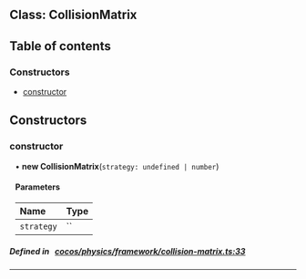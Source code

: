 
## Class: CollisionMatrix





<div class="table-of-content">
<h2>Table of contents</h2>


### Constructors

- [ constructor](#constructor)
</div>

## Constructors


### constructor
<div style="margin-left: 10px;">

• **new CollisionMatrix**(`strategy: undefined | number`)

#### Parameters

| Name | Type |
| :------ | :------ |
| `strategy` | `` |
</div>

##### Defined in &nbsp;   [cocos/physics/framework/collision-matrix.ts:33](https://github.com/cocos-creator/engine/blob/c7bf6b8a9/cocos/physics/framework/collision-matrix.ts#L33)&nbsp;


---

<!---->



